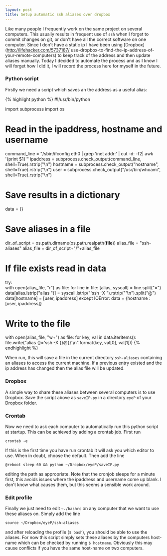 ```yaml
---
layout: post
title: Setup automatic ssh aliases over dropbox
---
```


Like many people I frequently work on the same project on several computers. 
This usually results in frequent use of `ssh` when I forget to commit changes
on git, or don't have all the correct software on one computer. Since I don't 
have a static ip I have been using [Dropbox](http://lifehacker.com/5737187/
use-dropbox-to-find-the-ip-address-of-your-remote-computers) to keep track of 
the address and then update aliases manually. Today I decided to automate the
process and as I know I will forget how I did it, I will record the process
here for myself in the future.

### Python script

Firstly we need a script which saves an the address as a useful alias:

{% highlight python %}
#!/usr/bin/python

import subprocess
import os

# Read in the ipaddress, hostname and username
command_line = "/sbin/ifconfig eth0 | grep 'inet addr:' | cut -d: -f2| awk '{print $1}'"
ipaddress = subprocess.check_output(command_line, shell=True).rstrip("\n")
hostname = subprocess.check_output("hostname", shell=True).rstrip("\n")
user = subprocess.check_output("/usr/bin/whoami", shell=True).rstrip("\n")

# Save results in a dictionary
data = {}

# Save aliases in a file
dir_of_script = os.path.dirname(os.path.realpath(__file__))
alias_file = "ssh-aliases"
alias_file = dir_of_script+"/"+alias_file

# If file exists read in data
try:   
    with open(alias_file, "r") as file:
        for line in file:
            [alias, syscall] = line.split("=")
            data[alias.lstrip("alias ")] = syscall.lstrip("'ssh -X ").rstrip("'\n").split("@")
    data[hostname] = [user, ipaddress]
except IOError:
    data = {hostname : [user, ipaddress]}

# Write to the file
with open(alias_file, "w+") as file:
    for key, val in data.iteritems():
        file.write("alias {}='ssh -X {}@{}'\n".format(key, val[0], val[1]))
{% endhighlight %}

When run, this will save a file in the current directory `ssh-aliases` containing
an aliases to access the current machine. If a previous entry existed and the ip
address has changed then the alias file will be updated. 

### Dropbox
A simple way to share these aliases between several computers is to use 
Dropbox. Save the script above as `saveIP.py` in a directory `eyeP` of your
Dropbox folder. 

### Crontab 
Now we need to ask each computer to automatically run this python script at 
startup. This can be achieved by adding a crontab job. First run 

    crontab -e

If this is the first time you have run crontab it will ask you which editor to
use. When in doubt, choose the default. Then add the line 

    @reboot sleep 60 && python ~/Dropbox/eyeP/saveIP.py

editing the path as appropriate. Note that the cronjob sleeps for a minute first,
this avoids issues where the ipaddress and username come up blank. I don't
know what causes them, but this seems a sensible work around.

### Edit profile
Finally we just need to edit `~./bashrc` on any computer that we want to use
these aliases on. Simply add the line 

    source ~/Dropbox/eyeP/ssh-aliases

and after reloading the profile (`$ bash`), you should be able to use the
aliases. For now this script simply sets these aliases by the computers
host-name which can be checked by running `$ hostname`.  Obviously this may
cause conflicts if you have the same host-name on two computers.
 
